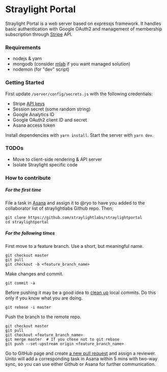 # Straylight Portal

Straylight Portal is a web server based on expressjs framework. It handles
basic authentication with Google OAuth2 and management of membership
subscription through [Stripe](https://stripe.com/) API.

### Requirements

- nodejs & yarn
- mongodb (consider [mlab](https://www.mlab.com/) if you want managed solution)
- nodemon (for "dev" script)

### Getting Started

First update `/server/config/secrets.js` with the following credentials:
- Stripe [API keys](https://dashboard.stripe.com/account/apikeys)
- Session secret (some random string)
- Google Analytics ID
- Google OAuth2 client ID and secret
- Asana access token

Install dependencies with `yarn install`.
Start the server with `yarn dev`.

### TODOs

- Move to client-side rendering & API server
- Isolate Straylight specific code

### How to contribute

##### For the first time
File a task in [Asana](https://app.asana.com/0/260679654120467/list) and assign it to @ryo to have you added to the collaborator list of straylightlabs Github repo. Then;
```
git clone https://github.com/straylightlabs/straylightportal
cd straylightportal
```

##### For the following times
First move to a feature branch. Use a short, but meaningful name.
```
git checkout master
git pull
git checkout -b <feature_branch_name>
```

Make changes and commit.
```
git commit -a
```

Before pushing it may be a good idea to [clean up](https://www.atlassian.com/git/tutorials/rewriting-history#git-rebase) local commits. Do this only if you know what you are doing.
```
git rebase -i master
```

Push the branch to the remote repo.
```
git checkout master
git pull
git checkout <feature_branch_name>
git merge master  # If you chose not to git rebase
git push --set-upstream origin <feature_branch_name>
```

Go to GitHub page and create [a new pull request](https://github.com/straylightlabs/straylightportal/compare) and assign a reviewer. Unito will add a corresponding task in Asana within 5 mins with two-way sync, so you can use either Github or Asana for further communication.
